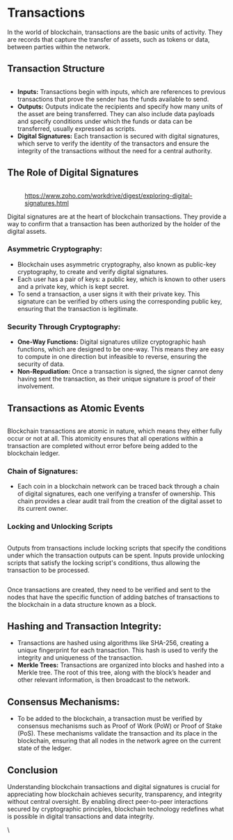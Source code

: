 # Transactions

In the world of blockchain, transactions are the basic units of activity. They are records that capture the transfer of assets, such as tokens or data, between parties within the network.

## **Transaction Structure**

<figure><img src="../../../.gitbook/assets/image (102).png" alt=""><figcaption></figcaption></figure>

* **Inputs:** Transactions begin with inputs, which are references to previous transactions that prove the sender has the funds available to send.
* **Outputs:** Outputs indicate the recipients and specify how many units of the asset are being transferred. They can also include data payloads and specify conditions under which the funds or data can be transferred, usually expressed as scripts.
* **Digital Signatures:** Each transaction is secured with digital signatures, which serve to verify the identity of the transactors and ensure the integrity of the transactions without the need for a central authority.

## The Role of Digital Signatures

<figure><img src="../../../.gitbook/assets/image (104).png" alt=""><figcaption><p><a href="https://www.zoho.com/workdrive/digest/exploring-digital-signatures.html">https://www.zoho.com/workdrive/digest/exploring-digital-signatures.html</a></p></figcaption></figure>

Digital signatures are at the heart of blockchain transactions. They provide a way to confirm that a transaction has been authorized by the holder of the digital assets.

### **Asymmetric Cryptography:**

* Blockchain uses asymmetric cryptography, also known as public-key cryptography, to create and verify digital signatures.
* Each user has a pair of keys: a public key, which is known to other users and a private key, which is kept secret.
* To send a transaction, a user signs it with their private key. This signature can be verified by others using the corresponding public key, ensuring that the transaction is legitimate.

### **Security Through Cryptography:**

* **One-Way Functions:** Digital signatures utilize cryptographic hash functions, which are designed to be one-way. This means they are easy to compute in one direction but infeasible to reverse, ensuring the security of data.
* **Non-Repudiation:** Once a transaction is signed, the signer cannot deny having sent the transaction, as their unique signature is proof of their involvement.

## Transactions as Atomic Events

<figure><img src="../../../.gitbook/assets/image (105).png" alt=""><figcaption></figcaption></figure>

Blockchain transactions are atomic in nature, which means they either fully occur or not at all. This atomicity ensures that all operations within a transaction are completed without error before being added to the blockchain ledger.

### **Chain of Signatures:**

* Each coin in a blockchain network can be traced back through a chain of digital signatures, each one verifying a transfer of ownership. This chain provides a clear audit trail from the creation of the digital asset to its current owner.

### **Locking and Unlocking Scripts**

<figure><img src="../../../.gitbook/assets/image (106).png" alt=""><figcaption></figcaption></figure>

Outputs from transactions include locking scripts that specify the conditions under which the transaction outputs can be spent. Inputs provide unlocking scripts that satisfy the locking script's conditions, thus allowing the transaction to be processed.

<figure><img src="../../../.gitbook/assets/image (107).png" alt=""><figcaption></figcaption></figure>

Once transactions are created, they need to be verified and sent to the nodes that have the specific function of adding batches of transactions to the blockchain in a data structure known as a block.

## **Hashing and Transaction Integrity:**

* Transactions are hashed using algorithms like SHA-256, creating a unique fingerprint for each transaction. This hash is used to verify the integrity and uniqueness of the transaction.
* **Merkle Trees:** Transactions are organized into blocks and hashed into a Merkle tree. The root of this tree, along with the block’s header and other relevant information, is then broadcast to the network.

## **Consensus Mechanisms:**

* To be added to the blockchain, a transaction must be verified by consensus mechanisms such as Proof of Work (PoW) or Proof of Stake (PoS). These mechanisms validate the transaction and its place in the blockchain, ensuring that all nodes in the network agree on the current state of the ledger.

## Conclusion

Understanding blockchain transactions and digital signatures is crucial for appreciating how blockchain achieves security, transparency, and integrity without central oversight. By enabling direct peer-to-peer interactions secured by cryptographic principles, blockchain technology redefines what is possible in digital transactions and data integrity.

\
